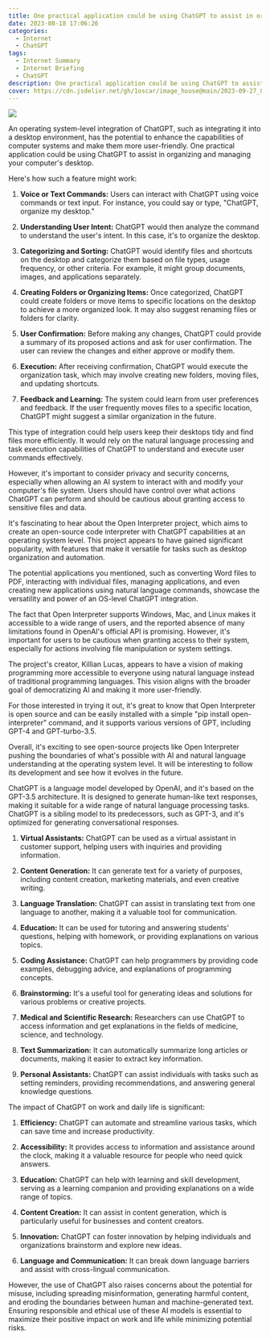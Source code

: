 ```yaml
---
title: One practical application could be using ChatGPT to assist in organizing and managing your computer's desktop
date: 2023-08-18 17:06:26
categories:
  - Internet
  - ChatGPT
tags:
  - Internet Summary 
  - Internet Briefing
  - ChatGPT 
description: One practical application could be using ChatGPT to assist in organizing and managing your computer's desktop
cover: https://cdn.jsdelivr.net/gh/1oscar/image_house@main/2023-09-27_002947.png
---
```



![](https://cdn.jsdelivr.net/gh/1oscar/image_house@main/Destaque-ChatGPT.jpg)


An operating system-level integration of ChatGPT, such as integrating it into a desktop environment, has the potential to enhance the capabilities of computer systems and make them more user-friendly. One practical application could be using ChatGPT to assist in organizing and managing your computer's desktop.

Here's how such a feature might work:

1. **Voice or Text Commands:** Users can interact with ChatGPT using voice commands or text input. For instance, you could say or type, "ChatGPT, organize my desktop."

2. **Understanding User Intent:** ChatGPT would then analyze the command to understand the user's intent. In this case, it's to organize the desktop.

3. **Categorizing and Sorting:** ChatGPT would identify files and shortcuts on the desktop and categorize them based on file types, usage frequency, or other criteria. For example, it might group documents, images, and applications separately.

4. **Creating Folders or Organizing Items:** Once categorized, ChatGPT could create folders or move items to specific locations on the desktop to achieve a more organized look. It may also suggest renaming files or folders for clarity.

5. **User Confirmation:** Before making any changes, ChatGPT could provide a summary of its proposed actions and ask for user confirmation. The user can review the changes and either approve or modify them.

6. **Execution:** After receiving confirmation, ChatGPT would execute the organization task, which may involve creating new folders, moving files, and updating shortcuts.

7. **Feedback and Learning:** The system could learn from user preferences and feedback. If the user frequently moves files to a specific location, ChatGPT might suggest a similar organization in the future.

This type of integration could help users keep their desktops tidy and find files more efficiently. It would rely on the natural language processing and task execution capabilities of ChatGPT to understand and execute user commands effectively.

However, it's important to consider privacy and security concerns, especially when allowing an AI system to interact with and modify your computer's file system. Users should have control over what actions ChatGPT can perform and should be cautious about granting access to sensitive files and data.

It's fascinating to hear about the Open Interpreter project, which aims to create an open-source code interpreter with ChatGPT capabilities at an operating system level. This project appears to have gained significant popularity, with features that make it versatile for tasks such as desktop organization and automation.

The potential applications you mentioned, such as converting Word files to PDF, interacting with individual files, managing applications, and even creating new applications using natural language commands, showcase the versatility and power of an OS-level ChatGPT integration.

The fact that Open Interpreter supports Windows, Mac, and Linux makes it accessible to a wide range of users, and the reported absence of many limitations found in OpenAI's official API is promising. However, it's important for users to be cautious when granting access to their system, especially for actions involving file manipulation or system settings.

The project's creator, Killian Lucas, appears to have a vision of making programming more accessible to everyone using natural language instead of traditional programming languages. This vision aligns with the broader goal of democratizing AI and making it more user-friendly.

For those interested in trying it out, it's great to know that Open Interpreter is open source and can be easily installed with a simple "pip install open-interpreter" command, and it supports various versions of GPT, including GPT-4 and GPT-turbo-3.5.

Overall, it's exciting to see open-source projects like Open Interpreter pushing the boundaries of what's possible with AI and natural language understanding at the operating system level. It will be interesting to follow its development and see how it evolves in the future.



ChatGPT is a language model developed by OpenAI, and it's based on the GPT-3.5 architecture. It is designed to generate human-like text responses, making it suitable for a wide range of natural language processing tasks. ChatGPT is a sibling model to its predecessors, such as GPT-3, and it's optimized for generating conversational responses.


1. **Virtual Assistants:** ChatGPT can be used as a virtual assistant in customer support, helping users with inquiries and providing information.

2. **Content Generation:** It can generate text for a variety of purposes, including content creation, marketing materials, and even creative writing.

3. **Language Translation:** ChatGPT can assist in translating text from one language to another, making it a valuable tool for communication.

4. **Education:** It can be used for tutoring and answering students' questions, helping with homework, or providing explanations on various topics.

5. **Coding Assistance:** ChatGPT can help programmers by providing code examples, debugging advice, and explanations of programming concepts.

6. **Brainstorming:** It's a useful tool for generating ideas and solutions for various problems or creative projects.

7. **Medical and Scientific Research:** Researchers can use ChatGPT to access information and get explanations in the fields of medicine, science, and technology.

8. **Text Summarization:** It can automatically summarize long articles or documents, making it easier to extract key information.

9. **Personal Assistants:** ChatGPT can assist individuals with tasks such as setting reminders, providing recommendations, and answering general knowledge questions.

The impact of ChatGPT on work and daily life is significant:

1. **Efficiency:** ChatGPT can automate and streamline various tasks, which can save time and increase productivity.

2. **Accessibility:** It provides access to information and assistance around the clock, making it a valuable resource for people who need quick answers.

3. **Education:** ChatGPT can help with learning and skill development, serving as a learning companion and providing explanations on a wide range of topics.

4. **Content Creation:** It can assist in content generation, which is particularly useful for businesses and content creators.

5. **Innovation:** ChatGPT can foster innovation by helping individuals and organizations brainstorm and explore new ideas.

6. **Language and Communication:** It can break down language barriers and assist with cross-lingual communication.

However, the use of ChatGPT also raises concerns about the potential for misuse, including spreading misinformation, generating harmful content, and eroding the boundaries between human and machine-generated text. Ensuring responsible and ethical use of these AI models is essential to maximize their positive impact on work and life while minimizing potential risks.